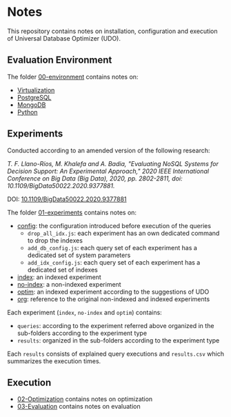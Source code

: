 # Notes

This repository contains notes on installation, configuration and execution of Universal Database Optimizer (UDO).

## Evaluation Environment

The folder [00-environment](00_environment) contains notes on:
- [Virtualization](00_environment/virtualization.md)
- [PostgreSQL](00_environment/postgres.md)
- [MongoDB](00_environment/mongo.md)
- [Python](00_environment/python.md)

## Experiments

Conducted according to an amended version of the following research:

*T. F. Llano-Ríos, M. Khalefa and A. Badia, "Evaluating NoSQL Systems for Decision Support: An Experimental Approach," 2020 IEEE International Conference on Big Data (Big Data), 2020, pp. 2802-2811, doi: 10.1109/BigData50022.2020.9377881.*

DOI: [10.1109/BigData50022.2020.9377881](https://doi.org/10.1109/BigData50022.2020.9377881)

The folder [01-experiments](01_experiments) contains notes on:
- [config](01_experiments/config): the configuration introduced before execution of the queries
  - `drop_all_idx.js`: each experiment has an own dedicated command to drop the indexes
  - `add_db_config.js`: each query set of each experiment has a dedicated set of system parameters
  - `add_idx_config.js`: each query set of each experiment has a dedicated set of indexes
- [index](01_experiments/index): an indexed experiment
- [no-index](01_experiments/no-index): a non-indexed experiment
- [optim](01_experiments/optim): an indexed experiment according to the suggestions of UDO
- [org](01_experiments/ref): reference to the original non-indexed and indexed experiments

Each experiment (`index`, `no-index` and `optim`) contains:
- `queries`: according to the experiment referred above organized in the sub-folders according to the experiment type
- `results`: organized in the sub-folders according to the experiment type

Each `results` consists of explained query executions and `results.csv` which summarizes the execution times.

## Execution

- [02-Optimization](02_optimization/optimization.md) contains notes on optimization
- [03-Evaluation](03_evaluation/evaluation.md) contains notes on evaluation

